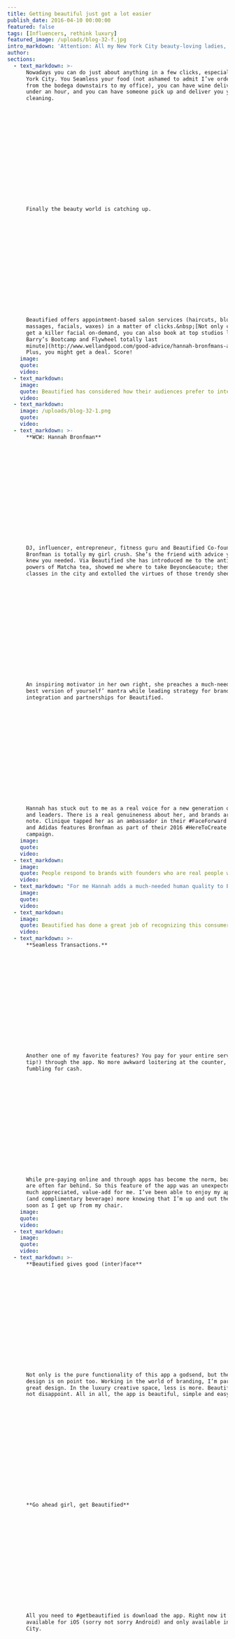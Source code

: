```yaml
---
title: Getting beautiful just got a lot easier
publish_date: 2016-04-10 00:00:00
featured: false
tags: [Influencers, rethink luxury]
featured_image: /uploads/blog-32-f.jpg
intro_markdown: 'Attention: All my New York City beauty-loving ladies, this one’s for you. Meet&nbsp;[Beautified](https://www.getbeautified.com/), an app that lets you find and book same day beauty services.​'
author:
sections:
  - text_markdown: >-
      Nowadays you can do just about anything in a few clicks, especially in New
      York City. You Seamless your food (not ashamed to admit I’ve ordered coffee
      from the bodega downstairs to my office), you can have wine delivered in
      under an hour, and you can have someone pick up and deliver you your dry
      cleaning.

















      Finally the beauty world is catching up.

















      Beautified offers appointment-based salon services (haircuts, blowouts,
      massages, facials, waxes) in a matter of clicks.&nbsp;[Not only can you can
      get a killer facial on-demand, you can also book at top studios like
      Barry’s Bootcamp and Flywheel totally last
      minute](http://www.wellandgood.com/good-advice/hannah-bronfmans-app-now-makes-booking-workouts-and-waxes-super-easy/).
      Plus, you might get a deal. Score!​
    image:
    quote:
    video:
  - text_markdown:
    image:
    quote: Beautified has considered how their audiences prefer to interact (how do you even call a landline?) and provided the technology to do just that.
    video:
  - text_markdown:
    image: /uploads/blog-32-1.png
    quote:
    video:
  - text_markdown: >-
      **WCW: Hannah Bronfman**

















      DJ, influencer, entrepreneur, fitness guru and Beautified Co-founder Hannah
      Bronfman is totally my girl crush. She’s the friend with advice you never
      knew you needed. Via Beautified she has introduced me to the antioxidant
      powers of Matcha tea, showed me where to take Beyonc&eacute; themed dance
      classes in the city and extolled the virtues of those trendy sheet masks.

















      An inspiring motivator in her own right, she preaches a much-needed ‘be the
      best version of yourself’ mantra while leading strategy for brand
      integration and partnerships for Beautified.

















      Hannah has stuck out to me as a real voice for a new generation of creators
      and leaders. There is a real genuineness about her, and brands are taking
      note. Clinique tapped her as an ambassador in their #FaceForward campaign
      and Adidas features Bronfman as part of their 2016 #HereToCreate
      campaign.​
    image:
    quote:
    video:
  - text_markdown:
    image:
    quote: People respond to brands with founders who are real people with compelling stories.
    video:
  - text_markdown: "For me Hannah adds a much-needed human quality to Beautified’s stellar product offering.\n\n**Haircuts you can actually trust&nbsp;**\n\nTHIS is where Beautified really adds value. Does this scenario sound familiar? \"Okay, you’re all done!\" \"Wow! I love it..\" \\*Panic, cries, calls best friend, runs home and fixes weird new hair style and part.\\*\n\nBad haircuts, be gone. You can rest assured that any stylist and salon you visit is top quality. You’re only served salons that \"an insider, editor or an influencer has visited.\" You don’t have to take your chances with Yelp, or the eyebrow place on the corner. Consumers, myself included, expect a certain level of transparency, service and reliability from brands. Service-based beauty brands, like Glamsquad, Priv, and Beautified, are no different.​"
    image:
    quote:
    video:
  - text_markdown:
    image:
    quote: Beautified has done a great job of recognizing this consumer behavior and acting accordingly.
    video:
  - text_markdown: >-
      **Seamless Transactions.**

















      Another one of my favorite features? You pay for your entire service (and
      tip!) through the app. No more awkward loitering at the counter, no more
      fumbling for cash.

















      While pre-paying online and through apps has become the norm, beauty salons
      are often far behind. So this feature of the app was an unexpected, and
      much appreciated, value-add for me. I’ve been able to enjoy my appointments
      (and complimentary beverage) more knowing that I’m up and out the door as
      soon as I get up from my chair.​
    image:
    quote:
    video:
  - text_markdown:
    image:
    quote:
    video:
  - text_markdown: >-
      **Beautified gives good (inter)face**

















      Not only is the pure functionality of this app a godsend, but the interface
      design is on point too. Working in the world of branding, I’m partial to
      great design. In the luxury creative space, less is more. Beautified does
      not disappoint. All in all, the app is beautiful, simple and easy-to-use.

















      **Go ahead girl, get Beautified**

















      All you need to #getbeautified is download the app. Right now it’s only
      available for iOS (sorry not sorry Android) and only available in New York
      City.

















      Warning: Beautified is highly addictive. Weekly massages, blowouts and
      workouts have been known to occur. Beautified may also cause euphoria and
      increased spending. Users are advised to exercise caution when walking
      around SoHo post-haircut as you may feel more fabulous than usual.​
    image:
    quote:
    video:
contact_tagline: "Let's start a conversation about luxury."
---
```



